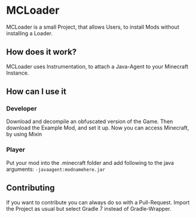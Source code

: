 # MCLoader
MCLoader is a small Project, that allows Users, to install Mods without installing a Loader.

## How does it work?
MCLoader uses Instrumentation, to attach a Java-Agent to your Minecraft Instance.

## How can I use it

### Developer
Download and decompile an obfuscated version of the Game. Then download the Example Mod, and set it up.
Now you can access Minecraft, by using Mixin

### Player
Put your mod into the .minecraft folder and add following to the java arguments: `-javaagent:modnamehere.jar`

## Contributing

If you want to contribute you can always do so with a Pull-Request.
Import the Project as usual but select Gradle 7 instead of Gradle-Wrapper. 
